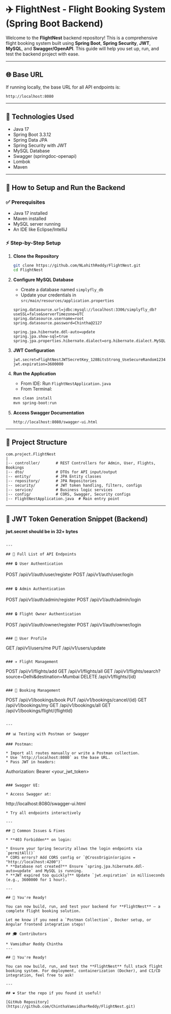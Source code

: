 # ✈️ FlightNest - Flight Booking System (Spring Boot Backend)

Welcome to the **FlightNest** backend repository! This is a comprehensive flight booking system built using **Spring Boot**, **Spring Security**, **JWT**, **MySQL**, and **Swagger/OpenAPI**. This guide will help you set up, run, and test the backend project with ease.

---

## 🌐 Base URL

If running locally, the base URL for all API endpoints is:

```
http://localhost:8080
```

---

## 🔧 Technologies Used

* Java 17
* Spring Boot 3.3.12
* Spring Data JPA
* Spring Security with JWT
* MySQL Database
* Swagger (springdoc-openapi)
* Lombok
* Maven

---

## 🚀 How to Setup and Run the Backend

### ✅ Prerequisites

* Java 17 installed
* Maven installed
* MySQL server running
* An IDE like Eclipse/IntelliJ

### ⚡ Step-by-Step Setup

1. **Clone the Repository**

   ```bash
   git clone https://github.com/NLohithReddy/FlightNest.git
   cd FlightNest
   ```

2. **Configure MySQL Database**

   * Create a database named `simplyfly_db`
   * Update your credentials in `src/main/resources/application.properties`

   ```properties
   spring.datasource.url=jdbc:mysql://localhost:3306/simplyfly_db?useSSL=false&serverTimezone=UTC
   spring.datasource.username=root
   spring.datasource.password=Chintha@2127

   spring.jpa.hibernate.ddl-auto=update
   spring.jpa.show-sql=true
   spring.jpa.properties.hibernate.dialect=org.hibernate.dialect.MySQL8Dialect
   ```

3. **JWT Configuration**

   ```properties
   jwt.secret=FlightNestJWTSecretKey_128BitsStrong_UseSecureRandom1234
   jwt.expiration=3600000
   ```

4. **Run the Application**

   * From IDE: Run `FlightNestApplication.java`
   * From Terminal:

   ```bash
   mvn clean install
   mvn spring-boot:run
   ```

5. **Access Swagger Documentation**

   ```
   http://localhost:8080/swagger-ui.html
   ```

---

## 🔢 Project Structure

```
com.project.FlightNest
|
|-- controller/       # REST Controllers for Admin, User, Flights, Bookings
|-- dto/              # DTOs for API input/output
|-- entity/           # JPA Entity classes
|-- repository/       # JPA Repositories
|-- security/         # JWT token handling, filters, configs
|-- service/          # Business logic services
|-- config/           # CORS, Swagger, Security configs
|-- FlightNestApplication.java  # Main entry point
```

---

## 🔐 JWT Token Generation Snippet (Backend)

**jwt.secret should be in 32+ bytes**
```

---

## 🏢 Full List of API Endpoints

### 🔒 User Authentication

```
POST /api/v1/auth/user/register
POST /api/v1/auth/user/login
```

### 🔒 Admin Authentication

```
POST /api/v1/auth/admin/register
POST /api/v1/auth/admin/login
```

### 🔒 Flight Owner Authentication

```
POST /api/v1/auth/owner/register
POST /api/v1/auth/owner/login
```

### 👤 User Profile

```
GET  /api/v1/users/me
PUT  /api/v1/users/update
```

### ✈️ Flight Management

```
POST   /api/v1/flights/add
GET    /api/v1/flights/all
GET    /api/v1/flights/search?source=Delhi&destination=Mumbai
DELETE /api/v1/flights/{id}
```

### 🛬 Booking Management

```
POST /api/v1/bookings/book
PUT  /api/v1/bookings/cancel/{id}
GET  /api/v1/bookings/my
GET  /api/v1/bookings/all
GET  /api/v1/bookings/flight/{flightId}
```

---

## 📊 Testing with Postman or Swagger

### Postman:

* Import all routes manually or write a Postman collection.
* Use `http://localhost:8080` as the base URL.
* Pass JWT in headers:

  ```
  Authorization: Bearer <your_jwt_token>
  ```

### Swagger UI:

* Access Swagger at:

  ```
  http://localhost:8080/swagger-ui.html
  ```
* Try all endpoints interactively

---

## 🚫 Common Issues & Fixes

* **403 Forbidden** on login:

  * Ensure your Spring Security allows the login endpoints via `permitAll()`
  * CORS errors? Add CORS config or `@CrossOrigin(origins = "http://localhost:4200")`
* **Database not created?** Ensure `spring.jpa.hibernate.ddl-auto=update` and MySQL is running.
* **JWT expired too quickly?** Update `jwt.expiration` in milliseconds (e.g., 3600000 for 1 hour).

---

## 🚀 You're Ready!

You can now build, run, and test your backend for **FlightNest** — a complete flight booking solution.

Let me know if you need a `Postman Collection`, Docker setup, or Angular frontend integration steps!

## 🎓 Contributors

* Vamsidhar Reddy Chintha 
---

## 🚀 You're Ready!

You can now build, run, and test the **FlightNest** full stack flight booking system. For deployment, containerization (Docker), and CI/CD integration, feel free to ask!

---

## ❤️ Star the repo if you found it useful!

[GitHub Repository](https://github.com/ChinthaVamsidharReddy/FlightNest.git)

